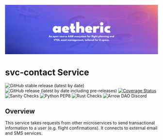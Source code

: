 ![Arrow Banner](https://github.com/Arrow-air/tf-github/raw/main/src/templates/doc-banner-services.png)

# svc-contact Service

![GitHub stable release (latest by date)](https://img.shields.io/github/v/release/Arrow-air/svc-contact?sort=semver&color=green) ![GitHub release (latest by date including pre-releases)](https://img.shields.io/github/v/release/Arrow-air/svc-contact?include_prereleases) [![Coverage Status](https://coveralls.io/repos/github/Arrow-air/svc-contact/badge.svg?branch=develop)](https://coveralls.io/github/Arrow-air/svc-contact)
![Sanity Checks](https://github.com/arrow-air/svc-contact/actions/workflows/sanity_checks.yml/badge.svg?branch=develop) ![Python PEP8](https://github.com/arrow-air/svc-contact/actions/workflows/python_ci.yml/badge.svg?branch=develop) ![Rust Checks](https://github.com/arrow-air/svc-contact/actions/workflows/rust_ci.yml/badge.svg?branch=develop) 
![Arrow DAO Discord](https://img.shields.io/discord/853833144037277726?style=plastic)

## Overview

This service takes requests from other microservices to send transactional information to a user (e.g. flight confirmations). It connects to external email and SMS services.
